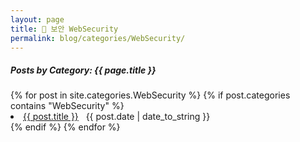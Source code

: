 ```yaml
---
layout: page
title: 🔐 보안 WebSecurity
permalink: blog/categories/WebSecurity/
---
```


<h5>Posts by Category: {{ page.title }}</h5>


<div class="card" >
  {% for post in site.categories.WebSecurity %}
    {% if post.categories contains "WebSecurity" %}
      <li class="category-posts">
        <a href="{{ post.url }}">{{ post.title }}</a>
        &nbsp;
        <span>{{ post.date | date_to_string }}</span>
      </li>
    {% endif %}
  {% endfor %}
</div>